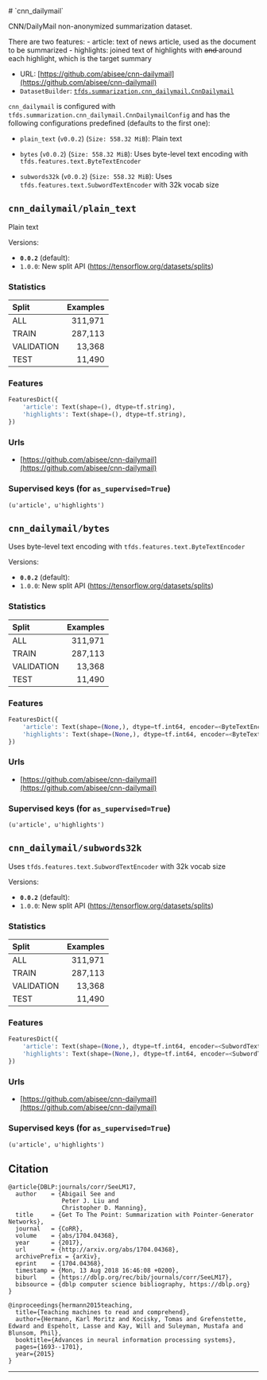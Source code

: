 <div itemscope itemtype="http://schema.org/Dataset">
  <div itemscope itemprop="includedInDataCatalog" itemtype="http://schema.org/DataCatalog">
    <meta itemprop="name" content="TensorFlow Datasets" />
  </div>
  <meta itemprop="name" content="cnn_dailymail" />
  <meta itemprop="description" content="CNN/DailyMail non-anonymized summarization dataset.&#10;&#10;There are two features:&#10;  - article: text of news article, used as the document to be summarized&#10;  - highlights: joined text of highlights with &lt;s&gt; and &lt;/s&gt; around each&#10;    highlight, which is the target summary&#10;&#10;&#10;To use this dataset:&#10;&#10;```&#10;import tensorflow_datasets as tfds&#10;&#10;ds = tfds.load('cnn_dailymail')&#10;```&#10;" />
  <meta itemprop="url" content="https://www.tensorflow.org/datasets/catalog/cnn_dailymail" />
  <meta itemprop="sameAs" content="https://github.com/abisee/cnn-dailymail" />
  <meta itemprop="citation" content="@article{DBLP:journals/corr/SeeLM17,&#10;  author    = {Abigail See and&#10;               Peter J. Liu and&#10;               Christopher D. Manning},&#10;  title     = {Get To The Point: Summarization with Pointer-Generator Networks},&#10;  journal   = {CoRR},&#10;  volume    = {abs/1704.04368},&#10;  year      = {2017},&#10;  url       = {http://arxiv.org/abs/1704.04368},&#10;  archivePrefix = {arXiv},&#10;  eprint    = {1704.04368},&#10;  timestamp = {Mon, 13 Aug 2018 16:46:08 +0200},&#10;  biburl    = {https://dblp.org/rec/bib/journals/corr/SeeLM17},&#10;  bibsource = {dblp computer science bibliography, https://dblp.org}&#10;}&#10;&#10;@inproceedings{hermann2015teaching,&#10;  title={Teaching machines to read and comprehend},&#10;  author={Hermann, Karl Moritz and Kocisky, Tomas and Grefenstette, Edward and Espeholt, Lasse and Kay, Will and Suleyman, Mustafa and Blunsom, Phil},&#10;  booktitle={Advances in neural information processing systems},&#10;  pages={1693--1701},&#10;  year={2015}&#10;}&#10;" />
</div>
# `cnn_dailymail`

CNN/DailyMail non-anonymized summarization dataset.

There are two features: - article: text of news article, used as the document to
be summarized - highlights: joined text of highlights with <s> and </s> around
each highlight, which is the target summary

*   URL:
    [https://github.com/abisee/cnn-dailymail](https://github.com/abisee/cnn-dailymail)
*   `DatasetBuilder`:
    [`tfds.summarization.cnn_dailymail.CnnDailymail`](https://github.com/tensorflow/datasets/tree/master/tensorflow_datasets/summarization/cnn_dailymail.py)

`cnn_dailymail` is configured with
`tfds.summarization.cnn_dailymail.CnnDailymailConfig` and has the following
configurations predefined (defaults to the first one):

*   `plain_text` (`v0.0.2`) (`Size: 558.32 MiB`): Plain text

*   `bytes` (`v0.0.2`) (`Size: 558.32 MiB`): Uses byte-level text encoding with
    `tfds.features.text.ByteTextEncoder`

*   `subwords32k` (`v0.0.2`) (`Size: 558.32 MiB`): Uses
    `tfds.features.text.SubwordTextEncoder` with 32k vocab size

## `cnn_dailymail/plain_text`
Plain text

Versions:

*   **`0.0.2`** (default):
*   `1.0.0`: New split API (https://tensorflow.org/datasets/splits)

### Statistics

Split      | Examples
:--------- | -------:
ALL        | 311,971
TRAIN      | 287,113
VALIDATION | 13,368
TEST       | 11,490

### Features
```python
FeaturesDict({
    'article': Text(shape=(), dtype=tf.string),
    'highlights': Text(shape=(), dtype=tf.string),
})
```

### Urls

*   [https://github.com/abisee/cnn-dailymail](https://github.com/abisee/cnn-dailymail)

### Supervised keys (for `as_supervised=True`)
`(u'article', u'highlights')`

## `cnn_dailymail/bytes`
Uses byte-level text encoding with `tfds.features.text.ByteTextEncoder`

Versions:

*   **`0.0.2`** (default):
*   `1.0.0`: New split API (https://tensorflow.org/datasets/splits)

### Statistics

Split      | Examples
:--------- | -------:
ALL        | 311,971
TRAIN      | 287,113
VALIDATION | 13,368
TEST       | 11,490

### Features
```python
FeaturesDict({
    'article': Text(shape=(None,), dtype=tf.int64, encoder=<ByteTextEncoder vocab_size=257>),
    'highlights': Text(shape=(None,), dtype=tf.int64, encoder=<ByteTextEncoder vocab_size=257>),
})
```

### Urls

*   [https://github.com/abisee/cnn-dailymail](https://github.com/abisee/cnn-dailymail)

### Supervised keys (for `as_supervised=True`)
`(u'article', u'highlights')`

## `cnn_dailymail/subwords32k`
Uses `tfds.features.text.SubwordTextEncoder` with 32k vocab size

Versions:

*   **`0.0.2`** (default):
*   `1.0.0`: New split API (https://tensorflow.org/datasets/splits)

### Statistics

Split      | Examples
:--------- | -------:
ALL        | 311,971
TRAIN      | 287,113
VALIDATION | 13,368
TEST       | 11,490

### Features
```python
FeaturesDict({
    'article': Text(shape=(None,), dtype=tf.int64, encoder=<SubwordTextEncoder vocab_size=32915>),
    'highlights': Text(shape=(None,), dtype=tf.int64, encoder=<SubwordTextEncoder vocab_size=32915>),
})
```

### Urls

*   [https://github.com/abisee/cnn-dailymail](https://github.com/abisee/cnn-dailymail)

### Supervised keys (for `as_supervised=True`)
`(u'article', u'highlights')`

## Citation
```
@article{DBLP:journals/corr/SeeLM17,
  author    = {Abigail See and
               Peter J. Liu and
               Christopher D. Manning},
  title     = {Get To The Point: Summarization with Pointer-Generator Networks},
  journal   = {CoRR},
  volume    = {abs/1704.04368},
  year      = {2017},
  url       = {http://arxiv.org/abs/1704.04368},
  archivePrefix = {arXiv},
  eprint    = {1704.04368},
  timestamp = {Mon, 13 Aug 2018 16:46:08 +0200},
  biburl    = {https://dblp.org/rec/bib/journals/corr/SeeLM17},
  bibsource = {dblp computer science bibliography, https://dblp.org}
}

@inproceedings{hermann2015teaching,
  title={Teaching machines to read and comprehend},
  author={Hermann, Karl Moritz and Kocisky, Tomas and Grefenstette, Edward and Espeholt, Lasse and Kay, Will and Suleyman, Mustafa and Blunsom, Phil},
  booktitle={Advances in neural information processing systems},
  pages={1693--1701},
  year={2015}
}
```

--------------------------------------------------------------------------------
